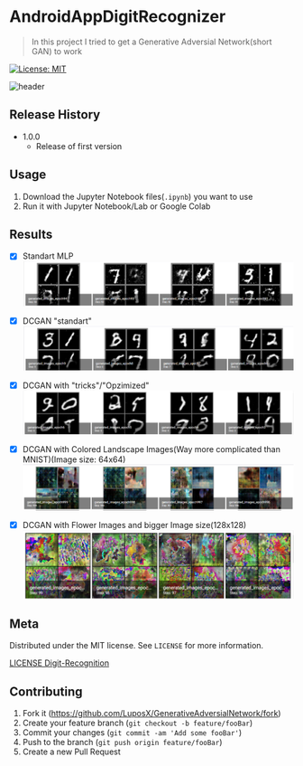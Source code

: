 # AndroidAppDigitRecognizer
> In this project I tried to get a Generative Adversial Network(short GAN) to work

[![License: MIT](https://img.shields.io/badge/License-MIT-yellow.svg)](https://opensource.org/licenses/MIT)


![header](image.png)

## Release History
*   1.0.0
    *   Release of first version

## Usage
1. Download the Jupyter Notebook files(`.ipynb`) you want to use 
2. Run it with Jupyter Notebook/Lab or Google Colab 

## Results
- [x] Standart MLP
![GAN_MNIST](Images/gan_mnist.PNG)

- [x] DCGAN "standart"
![DCGAN_MNIST](Images/DCGAN_mnist.PNG)

- [x] DCGAN with "tricks"/"Opzimized"
![DCGAN_V2_MNIST](Images/DCGAN_v2_mnist.PNG)

- [x] DCGAN with Colored Landscape Images(Way more complicated than MNIST)(Image size: 64x64)
![DCGAN_V2_MNIST](Images/DCGAN_V4_2_GHIBLI.PNG)

- [x] DCGAN with Flower Images and bigger Image size(128x128)
![DCGAN_V2_MNIST](Images/DCGAN_V6_2_FLOWER.PNG)

## Meta


Distributed under the MIT license. See ``LICENSE`` for more information.

[LICENSE Digit-Recognition](https://github.com/LuposX/BostonHousingPrediction/blob/master/LICENSE)

## Contributing

1.  Fork it (<https://github.com/LuposX/GenerativeAdversialNetwork/fork>)
2.  Create your feature branch (`git checkout -b feature/fooBar`)
3.  Commit your changes (`git commit -am 'Add some fooBar'`)
4.  Push to the branch (`git push origin feature/fooBar`)
5.  Create a new Pull Request

[license-url]: https://github.com/LuposX/AndroidAppDigitRecognizer/blob/master/LICENSE
[codacy-badge]: https://api.codacy.com/project/badge/Grade/83a9aefbc07c469cb115e69ba3a23208
[codacy-url]:https://www.codacy.com/manual/LuposX/AndroidAppDigitRecognizer?utm_source=github.com&amp;utm_medium=referral&amp;utm_content=LuposX/AndroidAppDigitRecognizer&amp;utm_campaign=Badge_Grade
